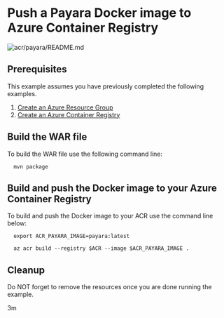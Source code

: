 
# Push a Payara Docker image to Azure Container Registry

![acr/payara/README.md](https://github.com/Azure-Samples/java-on-azure-examples/workflows/acr/payara/README.md/badge.svg)

## Prerequisites

This example assumes you have previously completed the following examples.

1. [Create an Azure Resource Group](../../group/create/)
1. [Create an Azure Container Registry](../create/)

<!-- workflow.cron(0 7 * * 2) -->
<!-- workflow.include(../create/README.md) -->

## Build the WAR file

<!-- workflow.run()

cd acr/payara

  -->

To build the WAR file use the following command line:

```shell
  mvn package
```

## Build and push the Docker image to your Azure Container Registry

To build and push the Docker image to your ACR use the command line below:

```shell
  export ACR_PAYARA_IMAGE=payara:latest

  az acr build --registry $ACR --image $ACR_PAYARA_IMAGE .
```

<!-- workflow.run()

cd ../..

  -->

<!-- workflow.directOnly()

export RESULT=$(az acr repository show --name $ACR --image $ACR_PAYARA_IMAGE)
az group delete --name $RESOURCE_GROUP --yes || true

if [[ -z $RESULT ]]; then
  echo "Unable to find $ACR_PAYARA_IMAGE image"
  exit 1
fi

  -->

## Cleanup

Do NOT forget to remove the resources once you are done running the example.

3m
